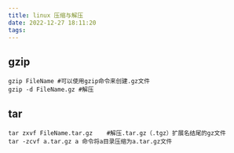 ```yaml
---
title: linux 压缩与解压
date: 2022-12-27 18:11:20
tags:
---
```


## gzip
```
gzip FileName #可以使用gzip命令来创建.gz文件
gzip -d FileName.gz #解压
```
## tar
```
tar zxvf FileName.tar.gz    #解压.tar.gz（.tgz）扩展名结尾的gz文件
tar -zcvf a.tar.gz a 命令将a目录压缩为a.tar.gz文件
```